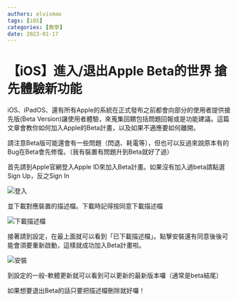 ```yaml
---
authors: elvismao
tags: [iOS]
categories: [教學]
date: 2023-01-17
---
```


# 【iOS】進入/退出Apple Beta的世界 搶先體驗新功能

iOS、iPadOS、還有所有Apple的系統在正式發布之前都會向部分的使用者提供搶先版(Beta Version)讓使用者體驗，來蒐集回饋包括問題回報或是功能建議。這篇文章會教你如何加入Apple的Beta計畫，以及如果不適應要如何離開。

<!--more-->

請注意Beta版可能還會有一些問題（閃退、耗電等），但也可以反過來說原本有的Bug在Beta會先修復。（我有裝置有問題升到Beta就好了過）

首先請到Apple官網登入Apple ID來加入Beta計畫。如果沒有加入過beta請點選Sign Up，反之Sign In

![登入](https://emtech.cc/images/apple-beta-sign.png)

並下載對應裝置的描述檔。下載時記得按同意下載描述檔

![下載描述檔](https://emtech.cc/images/apple-beta-download.png)

接著請到設定，在最上面就可以看到「已下載描述檔」。點擊安裝還有同意後後可能會須要重新啟動，這樣就成功加入Beta計畫啦。

![安裝](https://emtech.cc/images/apple-beta-install.png)

到設定的一般-軟體更新就可以看到可以更新的最新版本囉（通常是beta結尾）

如果想要退出Beta的話只要把描述檔刪除就好囉！

